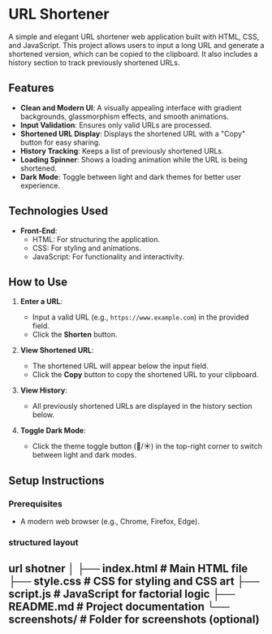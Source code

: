 # URL Shortener

A simple and elegant URL shortener web application built with HTML, CSS, and JavaScript. This project allows users to input a long URL and generate a shortened version, which can be copied to the clipboard. It also includes a history section to track previously shortened URLs.

## Features

- **Clean and Modern UI**: A visually appealing interface with gradient backgrounds, glassmorphism effects, and smooth animations.
- **Input Validation**: Ensures only valid URLs are processed.
- **Shortened URL Display**: Displays the shortened URL with a "Copy" button for easy sharing.
- **History Tracking**: Keeps a list of previously shortened URLs.
- **Loading Spinner**: Shows a loading animation while the URL is being shortened.
- **Dark Mode**: Toggle between light and dark themes for better user experience.

## Technologies Used

- **Front-End**:
  - HTML: For structuring the application.
  - CSS: For styling and animations.
  - JavaScript: For functionality and interactivity.

## How to Use

1. **Enter a URL**:
   - Input a valid URL (e.g., `https://www.example.com`) in the provided field.
   - Click the **Shorten** button.

2. **View Shortened URL**:
   - The shortened URL will appear below the input field.
   - Click the **Copy** button to copy the shortened URL to your clipboard.

3. **View History**:
   - All previously shortened URLs are displayed in the history section below.

4. **Toggle Dark Mode**:
   - Click the theme toggle button (🌙/☀️) in the top-right corner to switch between light and dark modes.

## Setup Instructions

### Prerequisites

- A modern web browser (e.g., Chrome, Firefox, Edge).

### structured layout
url shotner 
│
├── index.html          # Main HTML file
├── style.css           # CSS for styling and CSS art
├── script.js           # JavaScript for factorial logic
├── README.md           # Project documentation
└── screenshots/        # Folder for screenshots (optional)
---
